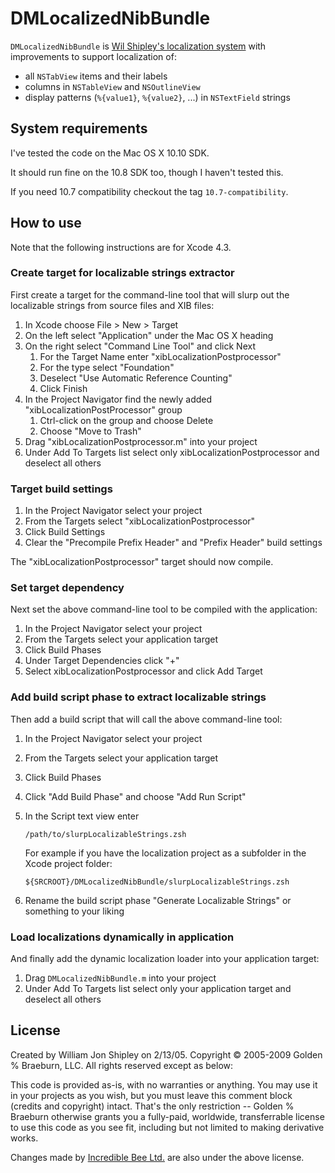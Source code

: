 # DMLocalizedNibBundle

`DMLocalizedNibBundle` is [Wil Shipley's localization
system](http://blog.wilshipley.com/2009/10/pimp-my-code-part-17-lost-in.html)
with improvements to support localization of:

- all `NSTabView` items and their labels
- columns in `NSTableView` and `NSOutlineView`
- display patterns (`%{value1}`, `%{value2}`, ...) in `NSTextField` strings


## System requirements

I've tested the code on the Mac OS X 10.10 SDK.

It should run fine on the 10.8 SDK too, though I haven't tested this.

If you need 10.7 compatibility checkout the tag `10.7-compatibility`.


## How to use

Note that the following instructions are for Xcode 4.3.

### Create target for localizable strings extractor

First create a target for the command-line tool that will slurp out the localizable strings from source files and XIB files:

1. In Xcode choose File > New > Target
2. On the left select "Application" under the Mac OS X heading
3. On the right select "Command Line Tool" and click Next
    1. For the Target Name enter "xibLocalizationPostprocessor"
    2. For the type select "Foundation"
    3. Deselect "Use Automatic Reference Counting"
    4. Click Finish
4. In the Project Navigator find the newly added "xibLocalizationPostProcessor" group
    1. Ctrl-click on the group and choose Delete
    2. Choose "Move to Trash"
5. Drag "xibLocalizationPostprocessor.m" into your project
6. Under Add To Targets list select only xibLocalizationPostprocessor and deselect all others

### Target build settings

1. In the Project Navigator select your project
2. From the Targets select "xibLocalizationPostprocessor"
3. Click Build Settings
4. Clear the "Precompile Prefix Header" and "Prefix Header" build settings

The "xibLocalizationPostprocessor" target should now compile.

### Set target dependency

Next set the above command-line tool to be compiled with the application:

1. In the Project Navigator select your project
2. From the Targets select your application target
3. Click Build Phases
4. Under Target Dependencies click "+"
3. Select xibLocalizationPostprocessor and click Add Target

### Add build script phase to extract localizable strings

Then add a build script that will call the above command-line tool:

1. In the Project Navigator select your project
2. From the Targets select your application target
3. Click Build Phases
4. Click "Add Build Phase" and choose "Add Run Script"
5. In the Script text view enter

	`/path/to/slurpLocalizableStrings.zsh`
	
	For example if you have the localization project as a subfolder in the Xcode project folder:

	`${SRCROOT}/DMLocalizedNibBundle/slurpLocalizableStrings.zsh`
6. Rename the build script phase "Generate Localizable Strings" or something to your liking

### Load localizations dynamically in application

And finally add the dynamic localization loader into your application target:

1. Drag `DMLocalizedNibBundle.m` into your project
2. Under Add To Targets list select only your application target and deselect all others


## License

Created by William Jon Shipley on 2/13/05. Copyright © 2005-2009 Golden % Braeburn, LLC. All rights reserved except as below:

This code is provided as-is, with no warranties or anything. You may use it in your projects as you wish, but you must leave this comment block (credits and copyright) intact. That's the only restriction -- Golden % Braeburn otherwise grants you a fully-paid, worldwide, transferrable license to use this code as you see fit, including but not limited to making derivative works.

Changes made by [Incredible Bee Ltd.](http://incrediblebee.com) are also under the above license.
